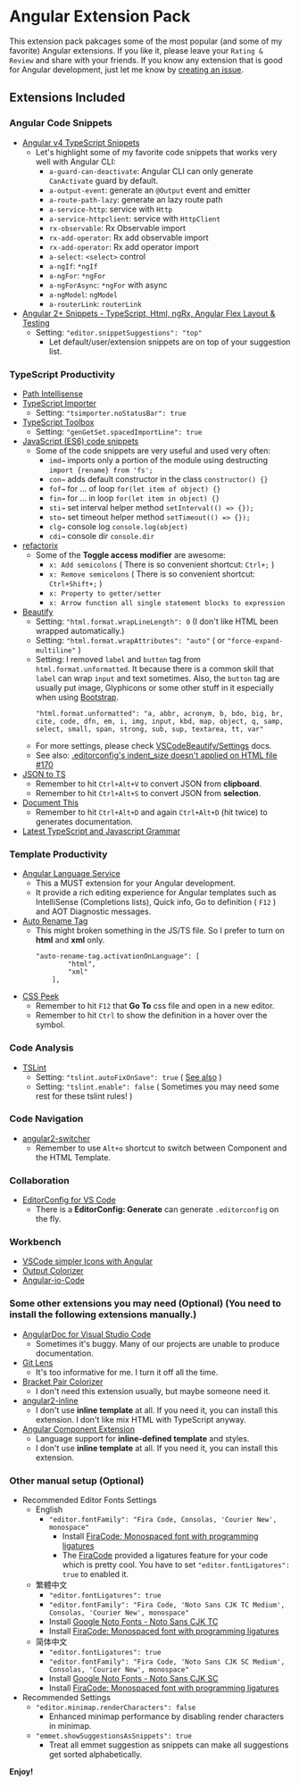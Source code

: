 # Angular Extension Pack

This extension pack pakcages some of the most popular (and some of my favorite) Angular  extensions.  If you like it, please leave your `Rating & Review` and share with your friends.  If you know any extension that is good for Angular development, just let me know by [creating an issue](https://github.com/doggy8088/angular-extension-pack/issues).

## Extensions Included

### Angular Code Snippets

- [Angular v4 TypeScript Snippets](https://marketplace.visualstudio.com/items?itemName=johnpapa.Angular2)
    - Let's highlight some of my favorite code snippets that works very well with Angular CLI:
        - `a-guard-can-deactivate`: Angular CLI can only generate `CanActivate` guard by default.
        - `a-output-event`: generate an `@Output` event and emitter
        - `a-route-path-lazy`: generate an lazy route path
        - `a-service-http`: service with `Http`
        - `a-service-httpclient`: service with `HttpClient`
        - `rx-observable`: Rx Observable import
        - `rx-add-operator`: Rx add observable import
        - `rx-add-operator`: Rx add operator import
        - `a-select`: `<select>` control
        - `a-ngIf`: `*ngIf`
        - `a-ngFor`: `*ngFor`
        - `a-ngForAsync`: `*ngFor` with async
        - `a-ngModel`: `ngModel`
        - `a-routerLink`: `routerLink`
- [Angular 2+ Snippets - TypeScript, Html, ngRx, Angular Flex Layout & Testing](https://marketplace.visualstudio.com/items?itemName=Mikael.Angular-BeastCode)
    - Setting: `"editor.snippetSuggestions": "top"`
        - Let default/user/extension snippets are on top of your suggestion list.

### TypeScript Productivity

- [Path Intellisense](https://marketplace.visualstudio.com/items?itemName=christian-kohler.path-intellisense)
- [TypeScript Importer](https://marketplace.visualstudio.com/items?itemName=pmneo.tsimporter)
    - Setting: `"tsimporter.noStatusBar": true`
- [TypeScript Toolbox](https://marketplace.visualstudio.com/items?itemName=DSKWRK.vscode-generate-getter-setter)
    - Setting: `"genGetSet.spacedImportLine": true`
- [JavaScript (ES6) code snippets](https://marketplace.visualstudio.com/items?itemName=xabikos.JavaScriptSnippets)
    - Some of the code snippets are very useful and used very often:
        - `imd→` imports only a portion of the module using destructing  `import {rename} from 'fs';`
        - `con→` adds default constructor in the class `constructor() {}`
        - `fof→` for ... of loop `for(let item of object) {}`
        - `fin→` for ... in loop `for(let item in object) {}`
        - `sti→` set interval helper method `setInterval(() => {});`
        - `sto→` set timeout helper method `setTimeout(() => {});`
        - `clg→` console log `console.log(object)`
        - `cdi→` console dir `console.dir`
- [refactorix](https://marketplace.visualstudio.com/items?itemName=krizzdewizz.refactorix)
    - Some of the **Toggle access modifier** are awesome:
        - `x: Add semicolons` ( There is so convenient shortcut: `Ctrl+;` )
        - `x: Remove semicolons` ( There is so convenient shortcut: `Ctrl+Shift+;` )
        - `x: Property to getter/setter`
        - `x: Arrow function all single statement blocks to expression`
- [Beautify](https://marketplace.visualstudio.com/items?itemName=HookyQR.beautify)
    - Setting: `"html.format.wrapLineLength": 0` (I don't like HTML been wrapped automatically.)
    - Setting: `"html.format.wrapAttributes": "auto"` ( or `"force-expand-multiline"` )
    - Setting: I removed `label` and `button` tag from `html.format.unformatted`.  It because there is a common skill that `label` can wrap `input` and text sometimes.  Also, the `button` tag are usually put image, Glyphicons or some other stuff in it especially when using [Bootstrap](https://getbootstrap.com/).
        ```
        "html.format.unformatted": "a, abbr, acronym, b, bdo, big, br, cite, code, dfn, em, i, img, input, kbd, map, object, q, samp, select, small, span, strong, sub, sup, textarea, tt, var"
        ```
    - For more settings, please check [VSCodeBeautify/Settings](https://github.com/HookyQR/VSCodeBeautify/blob/master/Settings.md) docs.
    - See also: [.editorconfig's indent_size doesn't applied on HTML file #170](https://github.com/HookyQR/VSCodeBeautify/issues/170)
- [JSON to TS](https://marketplace.visualstudio.com/items?itemName=MariusAlchimavicius.json-to-ts)
    - Remember to hit `Ctrl+Alt+V` to convert JSON from **clipboard**.
    - Remember to hit `Ctrl+Alt+S` to convert JSON from **selection**.
- [Document This](https://marketplace.visualstudio.com/items?itemName=joelday.docthis)
    - Remember to hit `Ctrl+Alt+D` and again `Ctrl+Alt+D` (hit twice) to generates documentation.
- [Latest TypeScript and Javascript Grammar](https://marketplace.visualstudio.com/items?itemName=ms-vscode.typescript-javascript-grammar)

### Template Productivity

- [Angular Language Service](https://marketplace.visualstudio.com/items?itemName=Angular.ng-template)
    - This a MUST extension for your Angular development.
    - It provide a rich editing experience for Angular templates such as IntelliSense (Completions lists), Quick info, Go to definition ( `F12` ) and AOT Diagnostic messages.
- [Auto Rename Tag](https://marketplace.visualstudio.com/items?itemName=formulahendry.auto-rename-tag)
    - This might broken something in the JS/TS file.  So I prefer to turn on **html** and **xml** only.
        ```
        "auto-rename-tag.activationOnLanguage": [
                "html",
                "xml"
            ],
        ```
- [CSS Peek](https://marketplace.visualstudio.com/items?itemName=pranaygp.vscode-css-peek)
    - Remember to hit `F12` that **Go To** css file and open in a new editor.
    - Remember to hit `Ctrl` to show the definition in a hover over the symbol.

### Code Analysis

- [TSLint](https://marketplace.visualstudio.com/items?itemName=eg2.tslint)
    - Setting: `"tslint.autoFixOnSave": true` ( [See also](https://github.com/Microsoft/TypeScript/issues/13270#issuecomment-292298260) )
    - Setting: `"tslint.enable": false` ( Sometimes you may need some rest for these tslint rules! )

### Code Navigation

- [angular2-switcher](https://marketplace.visualstudio.com/items?itemName=infinity1207.angular2-switcher)
    - Remember to use `Alt+o` shortcut to switch between Component and the HTML Template.

### Collaboration

- [EditorConfig for VS Code](https://marketplace.visualstudio.com/items?itemName=EditorConfig.EditorConfig)
    - There is a **EditorConfig: Generate** can generate `.editorconfig` on the fly.

### Workbench

- [VSCode simpler Icons with Angular](https://marketplace.visualstudio.com/items?itemName=davidbabel.vscode-simpler-icons)
- [Output Colorizer](https://marketplace.visualstudio.com/items?itemName=IBM.output-colorizer)
- [Angular-io-Code](https://marketplace.visualstudio.com/items?itemName=NoHomey.angular-io-code)

### Some other extensions you may need (Optional) (You need to install the following extensions manually.)

- [AngularDoc for Visual Studio Code](https://marketplace.visualstudio.com/items?itemName=AngularDoc.angulardoc-vscode)
    - Sometimes it's buggy.  Many of our projects are unable to produce documentation.
- [Git Lens](https://marketplace.visualstudio.com/items?itemName=eamodio.gitlens)
    - It's too informative for me.  I turn it off all the time.
- [Bracket Pair Colorizer](https://marketplace.visualstudio.com/items?itemName=CoenraadS.bracket-pair-colorizer)
    - I don't need this extension usually, but maybe someone need it. 
- [angular2-inline](https://marketplace.visualstudio.com/items?itemName=natewallace.angular2-inline)
    - I don't use **inline template** at all.  If you need it, you can install this extension.  I don't like mix HTML with TypeScript anyway.
- [Angular Component Extension](https://marketplace.visualstudio.com/items?itemName=onixie.angular-component-extension)
    - Language support for **inline-defined template** and styles.
    - I don't use **inline template** at all.  If you need it, you can install this extension.

### Other manual setup (Optional)

- Recommended Editor Fonts Settings
    - English
        - `"editor.fontFamily": "Fira Code, Consolas, 'Courier New', monospace"`
            - Install [FiraCode: Monospaced font with programming ligatures](https://github.com/tonsky/FiraCode)
            - The [FiraCode](https://github.com/tonsky/FiraCode) provided a ligatures feature for your code which is pretty cool.  You have to set `"editor.fontLigatures": true` to enabled it.
    - 繁體中文
        - `"editor.fontLigatures": true`
        - `"editor.fontFamily": "Fira Code, 'Noto Sans CJK TC Medium', Consolas, 'Courier New', monospace"`
        - Install [Google Noto Fonts - Noto Sans CJK TC](https://www.google.com/get/noto/#sans-hant)
        - Install [FiraCode: Monospaced font with programming ligatures](https://github.com/tonsky/FiraCode)
    - 简体中文
        - `"editor.fontLigatures": true`
        - `"editor.fontFamily": "Fira Code, 'Noto Sans CJK SC Medium', Consolas, 'Courier New', monospace"`
        - Install [Google Noto Fonts - Noto Sans CJK SC](https://www.google.com/get/noto/#sans-hans)
        - Install [FiraCode: Monospaced font with programming ligatures](https://github.com/tonsky/FiraCode)
- Recommended Settings
    - `"editor.minimap.renderCharacters": false`
        - Enhanced minimap performance by disabling render characters in minimap.
    - `"emmet.showSuggestionsAsSnippets": true`
        - Treat all emmet suggestion as snippets can make all suggestions get sorted alphabetically.

**Enjoy!**